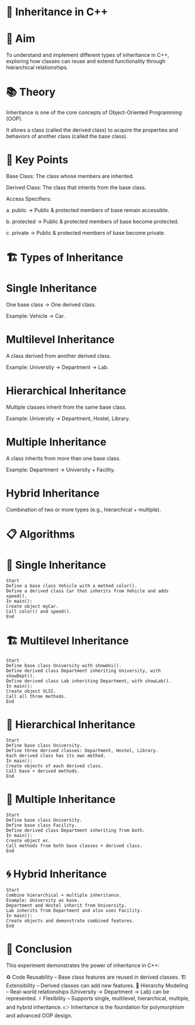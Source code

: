 # 🧬 Inheritance in C++
# 🎯 Aim
To understand and implement different types of inheritance in C++, exploring how classes can reuse and extend functionality through hierarchical relationships.

# 📚 Theory
Inheritance is one of the core concepts of Object-Oriented Programming (OOP).

It allows a class (called the derived class) to acquire the properties and behaviors of another class (called the base class).

# 🔑 Key Points

Base Class: The class whose members are inherited.

Derived Class: The class that inherits from the base class.

Access Specifiers:

a. public → Public & protected members of base remain accessible.

b. protected → Public & protected members of base become protected.

c. private → Public & protected members of base become private.

# 🏗️ Types of Inheritance
# Single Inheritance

One base class → One derived class.

Example: Vehicle → Car.

# Multilevel Inheritance

A class derived from another derived class.

Example: University → Department → Lab.

# Hierarchical Inheritance

Multiple classes inherit from the same base class.

Example: University → Department, Hostel, Library.

# Multiple Inheritance

A class inherits from more than one base class.

Example: Department → University + Facility.

# Hybrid Inheritance

Combination of two or more types (e.g., hierarchical + multiple).

# 📋 Algorithms
# 🧾 Single Inheritance
    Start
    Define a base class Vehicle with a method color().
    Define a derived class Car that inherits from Vehicle and adds speed().
    In main():
    Create object myCar.
    Call color() and speed().
    End

# 🏗️ Multilevel Inheritance
    Start
    Define base class University with showUni().
    Define derived class Department inheriting University, with showDept().
    Define derived class Lab inheriting Department, with showLab().
    In main():
    Create object VLSI.
    Call all three methods.
    End

# 🌳 Hierarchical Inheritance
    Start
    Define base class University.
    Define three derived classes: Department, Hostel, Library.
    Each derived class has its own method.
    In main():
    Create objects of each derived class.
    Call base + derived methods.
    End

# 🔗 Multiple Inheritance
    Start
    Define base class University.
    Define base class Facility.
    Define derived class Department inheriting from both.
    In main():
    Create object ec.
    Call methods from both base classes + derived class.
    End

# 🌀 Hybrid Inheritance
    Start
    Combine hierarchical + multiple inheritance.
    Example: University as base.
    Department and Hostel inherit from University.
    Lab inherits from Department and also uses Facility.
    In main():
    Create objects and demonstrate combined features.
    End

# 🧠 Conclusion

This experiment demonstrates the power of inheritance in C++:

♻️ Code Reusability – Base class features are reused in derived classes.
🏗️ Extensibility – Derived classes can add new features.
🌳 Hierarchy Modeling – Real-world relationships (University → Department → Lab) can be represented.
⚡ Flexibility – Supports single, multilevel, hierarchical, multiple, and hybrid inheritance.
👉 Inheritance is the foundation for polymorphism and advanced OOP design.
